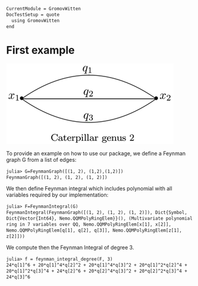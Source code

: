 ```@meta
CurrentModule = GromovWitten
DocTestSetup = quote
  using GromovWitten
end
```

# First example

![alt text](img/caterpillar2.png)

To provide an example on how to use our package, we define a Feynman graph G from a list of edges:

```jldoctest graph
julia> G=FeynmanGraph([(1, 2), (1,2),(1,2)])
FeynmanGraph([(1, 2), (1, 2), (1, 2)])
```

We then define Feynman integral which includes polynomial  with all variables required by our implementation:

```jldoctest graph
julia> F=FeynmanIntegral(G)
FeynmanIntegral(FeynmanGraph([(1, 2), (1, 2), (1, 2)]), Dict{Symbol, Dict{Vector{Int64}, Nemo.QQMPolyRingElem}}(), (Multivariate polynomial ring in 7 variables over QQ, Nemo.QQMPolyRingElem[x[1], x[2]], Nemo.QQMPolyRingElem[q[1], q[2], q[3]], Nemo.QQMPolyRingElem[z[1], z[2]]))
```

We compute then the Feynman Integral of degree 3.

```jldoctest graph
julia> f = feynman_integral_degree(F, 3)
24*q[1]^6 + 20*q[1]^4*q[2]^2 + 20*q[1]^4*q[3]^2 + 20*q[1]^2*q[2]^4 + 20*q[1]^2*q[3]^4 + 24*q[2]^6 + 20*q[2]^4*q[3]^2 + 20*q[2]^2*q[3]^4 + 24*q[3]^6
```
